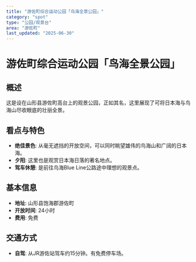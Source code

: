 ```yaml
---
title: "游佐町综合运动公园「鸟海全景公园」"
category: "spot"
type: "公园/观景台"
area: "游佐町"
last_updated: "2025-06-30"
---
```


# 游佐町综合运动公园「鸟海全景公园」

## 概述
这是设在山形县游佐町高台上的观景公园，正如其名，这里展现了可将日本海与鸟海山尽收眼底的壮丽全景。

## 看点与特色
- **绝佳景色**: 从毫无遮挡的开放空间，可以同时眺望雄伟的鸟海山和广阔的日本海。
- **夕阳**: 这里也是观赏日本海日落的著名地点。
- **驾车休憩**: 是前往鸟海Blue Line公路途中理想的观景点。

## 基本信息
- **地址**: 山形县饱海郡游佐町
- **开放时间**: 24小时
- **费用**: 免费

## 交通方式
- **自驾**: 从JR游佐站驾车约15分钟。有免费停车场。